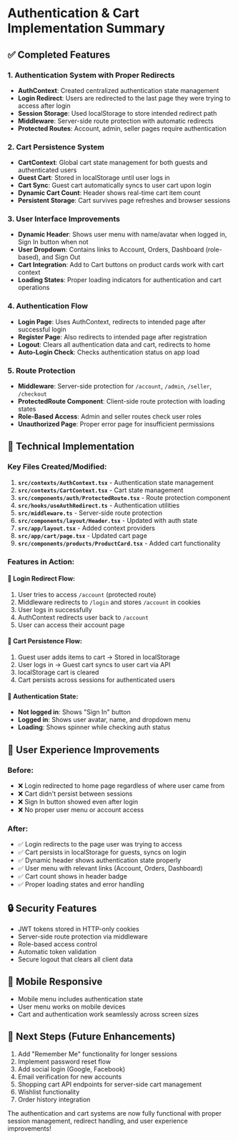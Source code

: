 # Authentication & Cart Implementation Summary

## ✅ Completed Features

### 1. **Authentication System with Proper Redirects**

- **AuthContext**: Created centralized authentication state management
- **Login Redirect**: Users are redirected to the last page they were trying to access after login
- **Session Storage**: Used localStorage to store intended redirect path
- **Middleware**: Server-side route protection with automatic redirects
- **Protected Routes**: Account, admin, seller pages require authentication

### 2. **Cart Persistence System**

- **CartContext**: Global cart state management for both guests and authenticated users
- **Guest Cart**: Stored in localStorage until user logs in
- **Cart Sync**: Guest cart automatically syncs to user cart upon login
- **Dynamic Cart Count**: Header shows real-time cart item count
- **Persistent Storage**: Cart survives page refreshes and browser sessions

### 3. **User Interface Improvements**

- **Dynamic Header**: Shows user menu with name/avatar when logged in, Sign In button when not
- **User Dropdown**: Contains links to Account, Orders, Dashboard (role-based), and Sign Out
- **Cart Integration**: Add to Cart buttons on product cards work with cart context
- **Loading States**: Proper loading indicators for authentication and cart operations

### 4. **Authentication Flow**

- **Login Page**: Uses AuthContext, redirects to intended page after successful login
- **Register Page**: Also redirects to intended page after registration
- **Logout**: Clears all authentication data and cart, redirects to home
- **Auto-Login Check**: Checks authentication status on app load

### 5. **Route Protection**

- **Middleware**: Server-side protection for `/account`, `/admin`, `/seller`, `/checkout`
- **ProtectedRoute Component**: Client-side route protection with loading states
- **Role-Based Access**: Admin and seller routes check user roles
- **Unauthorized Page**: Proper error page for insufficient permissions

## 🔧 Technical Implementation

### Key Files Created/Modified:

1. **`src/contexts/AuthContext.tsx`** - Authentication state management
2. **`src/contexts/CartContext.tsx`** - Cart state management
3. **`src/components/auth/ProtectedRoute.tsx`** - Route protection component
4. **`src/hooks/useAuthRedirect.ts`** - Authentication utilities
5. **`src/middleware.ts`** - Server-side route protection
6. **`src/components/layout/Header.tsx`** - Updated with auth state
7. **`src/app/layout.tsx`** - Added context providers
8. **`src/app/cart/page.tsx`** - Updated cart page
9. **`src/components/products/ProductCard.tsx`** - Added cart functionality

### Features in Action:

#### 🔐 **Login Redirect Flow**:

1. User tries to access `/account` (protected route)
2. Middleware redirects to `/login` and stores `/account` in cookies
3. User logs in successfully
4. AuthContext redirects user back to `/account`
5. User can access their account page

#### 🛒 **Cart Persistence Flow**:

1. Guest user adds items to cart → Stored in localStorage
2. User logs in → Guest cart syncs to user cart via API
3. localStorage cart is cleared
4. Cart persists across sessions for authenticated users

#### 🚦 **Authentication State**:

- **Not logged in**: Shows "Sign In" button
- **Logged in**: Shows user avatar, name, and dropdown menu
- **Loading**: Shows spinner while checking auth status

## 🎯 **User Experience Improvements**

### Before:

- ❌ Login redirected to home page regardless of where user came from
- ❌ Cart didn't persist between sessions
- ❌ Sign In button showed even after login
- ❌ No proper user menu or account access

### After:

- ✅ Login redirects to the page user was trying to access
- ✅ Cart persists in localStorage for guests, syncs on login
- ✅ Dynamic header shows authentication state properly
- ✅ User menu with relevant links (Account, Orders, Dashboard)
- ✅ Cart count shows in header badge
- ✅ Proper loading states and error handling

## 🔒 **Security Features**

- JWT tokens stored in HTTP-only cookies
- Server-side route protection via middleware
- Role-based access control
- Automatic token validation
- Secure logout that clears all client data

## 📱 **Mobile Responsive**

- Mobile menu includes authentication state
- User menu works on mobile devices
- Cart and authentication work seamlessly across screen sizes

## 🚀 **Next Steps** (Future Enhancements)

1. Add "Remember Me" functionality for longer sessions
2. Implement password reset flow
3. Add social login (Google, Facebook)
4. Email verification for new accounts
5. Shopping cart API endpoints for server-side cart management
6. Wishlist functionality
7. Order history integration

The authentication and cart systems are now fully functional with proper session management, redirect handling, and user experience improvements!

